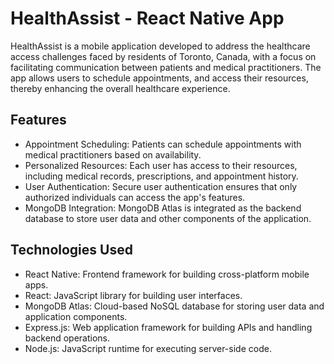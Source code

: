 # HealthAssist - React Native App
HealthAssist is a mobile application developed to address the healthcare access challenges faced by residents of Toronto, Canada, with a focus on facilitating communication between patients and medical practitioners. The app allows users to schedule appointments, and access their resources, thereby enhancing the overall healthcare experience.

## Features
- Appointment Scheduling: Patients can schedule appointments with medical practitioners based on availability.
- Personalized Resources: Each user has access to their resources, including medical records, prescriptions, and appointment history.
- User Authentication: Secure user authentication ensures that only authorized individuals can access the app's features.
- MongoDB Integration: MongoDB Atlas is integrated as the backend database to store user data and other components of the application.
## Technologies Used
- React Native: Frontend framework for building cross-platform mobile apps.
- React: JavaScript library for building user interfaces.
- MongoDB Atlas: Cloud-based NoSQL database for storing user data and application components.
- Express.js: Web application framework for building APIs and handling backend operations.
- Node.js: JavaScript runtime for executing server-side code.
